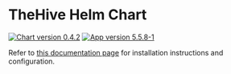 # TheHive Helm Chart

[![Chart version 0.4.2](https://img.shields.io/badge/Chart_version-0.4.2-blue.svg?logo=helm)](https://github.com/StrangeBeeCorp/helm-charts/releases/tag/thehive-0.4.2) [![App version 5.5.8-1](https://img.shields.io/badge/App_version-5.5.8--1-blue)](https://docs.strangebee.com/thehive/release-notes/release-notes-5.5/)

Refer to [this documentation page](https://docs.strangebee.com/thehive/installation/kubernetes/) for installation instructions and configuration.
